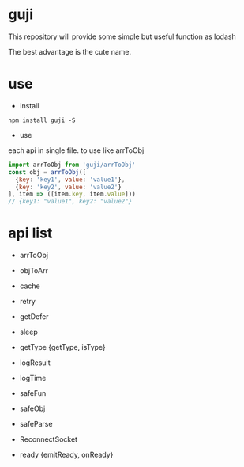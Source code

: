 # guji

This repository will provide some simple but useful function as lodash

The best advantage is the cute name.

# use
- install

```
npm install guji -S
```

- use

each api in single file. to use like arrToObj

```javascript
import arrToObj from 'guji/arrToObj'
const obj = arrToObj([
  {key: 'key1', value: 'value1'},
  {key: 'key2', value: 'value2'}
], item => ([item.key, item.value]))
// {key1: "value1", key2: "value2"}
```
# api list

- arrToObj

- objToArr

- cache

- retry

- getDefer

- sleep

- getType {getType, isType}

- logResult

- logTime

- safeFun

- safeObj

- safeParse

- ReconnectSocket

- ready {emitReady, onReady}
